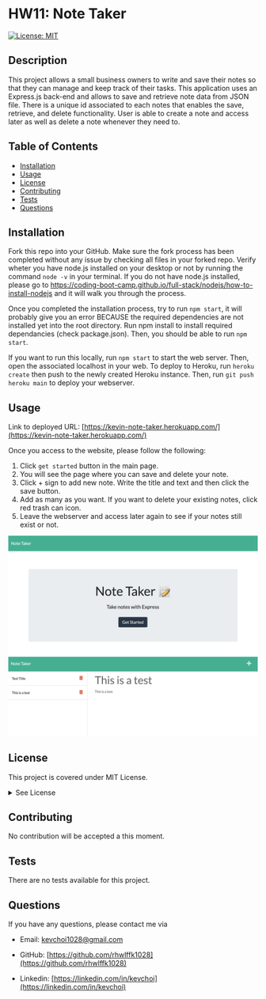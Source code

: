 # HW11: Note Taker

  [![License: MIT](https://img.shields.io/badge/License-MIT-yellow.svg)](https://opensource.org/licenses/MIT)

  ## Description
  This project allows a small business owners to write and save their notes so that they can manage and keep track of their tasks. This application uses an Express.js back-end and allows to save and retrieve note data from JSON file. There is a unique id associated to each notes that enables the save, retrieve, and delete functionality. User is able to create a note and access later as well as delete a note whenever they need to. 

  ## Table of Contents
  * [Installation](#installation)
  * [Usage](#usage)
  * [License](#license)
  * [Contributing](#contributing)
  * [Tests](#tests)
  * [Questions](#questions)
 
  ## Installation
  Fork this repo into your GitHub. Make sure the fork process has been completed without any issue by checking all files in your forked repo. Verify wheter you have node.js installed on your desktop or not by running the command `node -v` in your terminal. If you do not have node.js installed, please go to https://coding-boot-camp.github.io/full-stack/nodejs/how-to-install-nodejs and it will walk you through the process.

  Once you completed the installation process, try to run `npm start`, it will probably give you an error BECAUSE the required dependencies are not installed yet into the root directory. Run npm install to install required dependancies (check package.json). Then, you should be able to run `npm start`. 

  If you want to run this locally, run `npm start` to start the web server. Then, open the associated localhost in your web.
  To deploy to Heroku, run `heroku create` then push to the newly created Heroku instance. Then, run `git push heroku main` to deploy your webserver.

  ## Usage

  Link to deployed URL: [https://kevin-note-taker.herokuapp.com/](https://kevin-note-taker.herokuapp.com/)

  Once you access to the website, please follow the following:
  1. Click `get started` button in the main page.
  2. You will see the page where you can save and delete your note.
  3. Click + sign to add new note. Write the title and text and then click the save button.
  4. Add as many as you want. If you want to delete your existing notes, click red trash can icon.
  5. Leave the webserver and access later again to see if your notes still exist or not.

  ![screenshot of main page](./assets/main-page.png)
  ![screenshot of note page](./assets/note-page.png)

  ## License
  This project is covered under MIT License.

  <details>
    <summary>
      See License
    </summary> 
  
  ```
  Copyright <2021> <Kevin Choi>

  Permission is hereby granted, free of charge, to any person obtaining a copy of this software and associated documentation files (the "Software"), to deal in the Software without restriction, including without limitation the rights to use, copy, modify, merge, publish, distribute, sublicense, and/or sell copies of the Software, and to permit persons to whom the Software is furnished to do so, subject to the following conditions:
  The above copyright notice and this permission notice shall be included in all copies or substantial portions of the Software.
  
  THE SOFTWARE IS PROVIDED "AS IS", WITHOUT WARRANTY OF ANY KIND, EXPRESS OR IMPLIED, INCLUDING BUT NOT LIMITED TO THE WARRANTIES OF MERCHANTABILITY, FITNESS FOR A PARTICULAR PURPOSE AND NONINFRINGEMENT. IN NO EVENT SHALL THE AUTHORS OR COPYRIGHT HOLDERS BE LIABLE FOR ANY CLAIM, DAMAGES OR OTHER LIABILITY, WHETHER IN AN ACTION OF CONTRACT, TORT OR OTHERWISE, ARISING FROM, OUT OF OR IN CONNECTION WITH THE SOFTWARE OR THE USE OR OTHER DEALINGS IN THE SOFTWARE.
  ```
  </details>
  

  ## Contributing
  No contribution will be accepted a this moment.

  ## Tests
  There are no tests available for this project.

  ## Questions
  If you have any questions, please contact me via

  * Email: [kevchoi1028@gmail.com](mailto:kevchoi1028@gmail.com)

  * GitHub: [https://github.com/rhwlffk1028](https://github.com/rhwlffk1028)

  * Linkedin: [https://linkedin.com/in/kevchoi](https://linkedin.com/in/kevchoi)